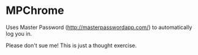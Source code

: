 # MPChrome
Uses Master Password (http://masterpasswordapp.com/) to automatically log you in.

Please don't sue me! This is just a thought exercise.
